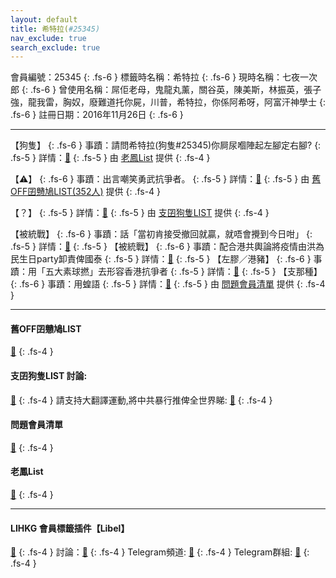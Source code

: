 ```yaml
---
layout: default
title: 希特拉(#25345)
nav_exclude: true
search_exclude: true
---
```


會員編號：25345
{: .fs-6 }
標籤時名稱：希特拉
{: .fs-6 }
現時名稱：七夜一次郎
{: .fs-6 }
曾使用名稱：屌佢老母，鬼龍丸薰，關谷英，陳美斯，林振英，張子強，龍我雷，胸奴，廢難道托你屍，川普，希特拉，你係阿希呀，阿富汗神學士
{: .fs-6 }
註冊日期：2016年11月26日
{: .fs-6 }

---

<div class="code-example" markdown="1">

【狗隻】
{: .fs-6 }
事蹟：請問希特拉(狗隻#25345)你屙尿嗰陣起左腳定右腳?
{: .fs-5 }
詳情：[🔗](https://lih.kg/2286758)
{: .fs-5 }
由 [老鳳List](#) 提供
{: .fs-4 }

</div>
<div class="code-example" markdown="1">

【⚠️】
{: .fs-6 }
事蹟：出言嘲笑勇武抗爭者。
{: .fs-5 }
詳情：[🔗](https://lih.kg/aCwnvdV)
{: .fs-5 }
由 [舊OFF囝戇鳩LIST(352人)](#舊off囝戇鳩list) 提供
{: .fs-4 }

</div>
<div class="code-example" markdown="1">

【？】
{: .fs-5 }
詳情：[🔗](https://lih.kg/aNsEJaV)
{: .fs-5 }
由 [支囝狗隻LIST](#支囝狗隻list-討論) 提供
{: .fs-4 }

</div>
<div class="code-example" markdown="1">

【被統戰】
{: .fs-6 }
事蹟：話「當初肯接受撤回就贏，就唔會攪到今日咁」
{: .fs-5 }
詳情：[🔗](https://lih.kg/2816167)
{: .fs-5 }
【被統戰】
{: .fs-6 }
事蹟：配合港共輿論將疫情由洪為民生日party卸責俾國泰
{: .fs-5 }
詳情：[🔗](https://lih.kg/2909093)
{: .fs-5 }
【左膠／港豬】
{: .fs-6 }
事蹟：用「五大素球撚」去形容香港抗爭者
{: .fs-5 }
詳情：[🔗](https://lih.kg/bfLfBuV)
{: .fs-5 }
【支那種】
{: .fs-6 }
事蹟：用蝗語
{: .fs-5 }
詳情：[🔗](https://lih.kg/hHxAkT)
{: .fs-5 }
由 [問題會員清單](#問題會員清單) 提供
{: .fs-4 }

</div>

---

#### 舊OFF囝戇鳩LIST
[🔗](https://bit.ly/lihkg_on9_list)
{: .fs-4 }
#### 支囝狗隻LIST 討論: 
[🔗](https://lih.kg/2908480)
{: .fs-4 }
請支持大翻譯運動,將中共暴行推俾全世界睇: [🔗](https://twitter.com/tgtm_official)
{: .fs-4 }
#### 問題會員清單
[🔗](https://github.com/V4KFDgEw8T/rccnmlhnzv)
{: .fs-4 }
#### 老鳳List
[🔗](https://lihkg.com/thread/2808424)
{: .fs-4 }

---

#### LIHKG 會員標籤插件【Libel】
[🔗](https://kitce.github.io/libel)
{: .fs-4 }
討論：[🔗](https://lih.kg/2841778)
{: .fs-4 }
Telegram頻道: [🔗](https://t.me/LibelOfficialChannel)
{: .fs-4 }
Telegram群組: [🔗](https://t.me/LibelOfficialGroup)
{: .fs-4 }
